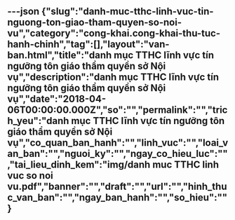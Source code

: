 ---json
{"slug":"danh-muc-tthc-linh-vuc-tin-nguong-ton-giao-tham-quyen-so-noi-vu","category":"cong-khai.cong-khai-thu-tuc-hanh-chinh","tag":[],"layout":"van-ban.html","title":"danh mục TTHC lĩnh vực tín ngưỡng tôn giáo thẩm quyền sở Nội vụ","description":"danh mục TTHC lĩnh vực tín ngưỡng tôn giáo thẩm quyền sở Nội vụ","date":"2018-04-06T00:00:00.000Z","so":"","permalink":"","trich_yeu":"danh mục TTHC lĩnh vực tín ngưỡng tôn giáo thẩm quyền sở Nội vụ","co_quan_ban_hanh":"","linh_vuc":"","loai_van_ban":"","nguoi_ky":"","ngay_co_hieu_luc":"","tai_lieu_dinh_kem":"img/danh muc TTHC linh vuc so noi vu.pdf","banner":"","draft":"","url":"","hinh_thuc_van_ban":"","ngay_ban_hanh":"","so_hieu":""}
---
